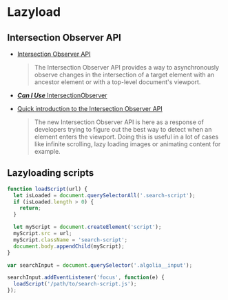 # Lazyload

## Intersection Observer API

- [Intersection Observer API](https://developer.mozilla.org/en-US/docs/Web/API/Intersection_Observer_API)

  > The Intersection Observer API provides a way to asynchronously observe changes in the intersection of a target element with an ancestor element or with a top-level document's viewport.

- [**_Can I Use_** IntersectionObserver](http://caniuse.com/#search=IntersectionObserver)

- [Quick introduction to the Intersection Observer API](https://jeremenichelli.github.io/2016/04/quick-introduction-to-the-intersection-observer-api/)
  > The new Intersection Observer API is here as a response of developers trying to figure out the best way to detect when an element enters the viewport. Doing this is useful in a lot of cases like infinite scrolling, lazy loading images or animating content for example.

## Lazyloading scripts

```js
function loadScript(url) {
  let isLoaded = document.querySelectorAll('.search-script');
  if (isLoaded.length > 0) {
    return;
  }

  let myScript = document.createElement('script');
  myScript.src = url;
  myScript.className = 'search-script';
  document.body.appendChild(myScript);
}

var searchInput = document.querySelector('.algolia__input');

searchInput.addEventListener('focus', function(e) {
  loadScript('/path/to/search-script.js');
});
```
